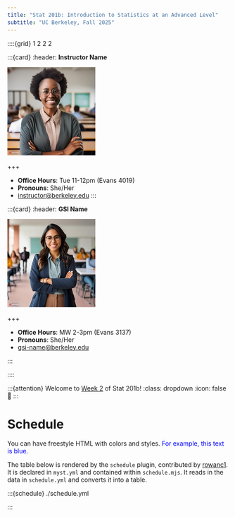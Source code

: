 ```yaml
---
title: "Stat 201b: Introduction to Statistics at an Advanced Level"
subtitle: "UC Berkeley, Fall 2025"
---
```


<!--div class="staffer">
  <img class="staffer-image" src="{{ staff_photo }}" height=50 width=50 alt="{{ staff_name }}">
  <div>
    <h3 class="staffer-name">
      <a href="{{ staff_website }}" target="_blank">{{ staff_name }}</a>
      <p class="staffer-pronouns"><b>{{ staff_pronouns }}</b></p>
    </h3>
    <p><a href="mailto:{{ staff_email }}">{{ staff_email }}</a></p>
    <p><b>Office Hours:</b> {{ staff_oh }}</p>
  </div>
</div-->

::::{grid} 1 2 2 2

:::{card}
:header: **Instructor Name**

![Instructor Name](images/firefly-instructor.jpg)

+++

* **Office Hours**: Tue 11-12pm (Evans 4019)
* **Pronouns**: She/Her
* [instructor@berkeley.edu](mailto:instructor@berkeley.edu)
:::

:::{card}
:header: **GSI Name**

![GSI Name](images/firefly-gsi.jpg)

+++

* **Office Hours**: MW 2-3pm (Evans 3137)
* **Pronouns**: She/Her
* [gsi-name@berkeley.edu](mailto:gsi-name@berkeley.edu)

:::

::::

:::{attention} Welcome to [Week 2](#week2) of Stat 201b!
:class: dropdown
:icon: false
👋
:::

# Schedule

You can have freestyle HTML with colors and styles. <span style="color: blue;">For example, this text is blue.</span>

The table below is rendered by the `schedule` plugin, contributed by [rowanc1](https://github.com/rowanc1). It is declared in `myst.yml` and contained within `schedule.mjs`. It reads in the data in `schedule.yml` and converts it into a table.

:::{schedule} ./schedule.yml

:::
